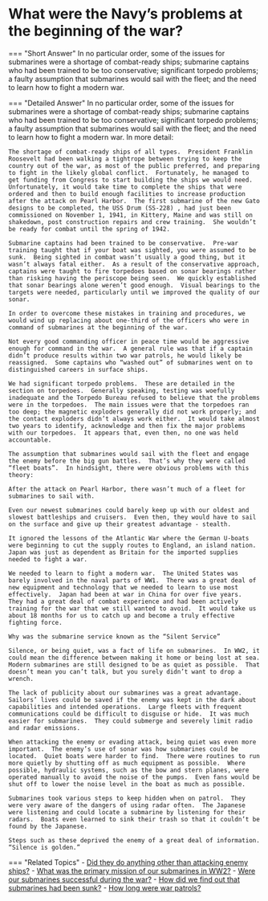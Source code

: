 # What were the Navy’s problems at the beginning of the war?


=== "Short Answer"
    In no particular order, some of the issues for submarines were a shortage of combat-ready ships; submarine captains who had been trained to be too conservative; significant torpedo problems; a faulty assumption that submarines would sail with the fleet; and the need to learn how to fight a modern war.

=== "Detailed Answer"
    In no particular order, some of the issues for submarines were a shortage of combat-ready ships; submarine captains who had been trained to be too conservative; significant torpedo problems; a faulty assumption that submarines would sail with the fleet; and the need to learn how to fight a modern war.  In more detail:

    The shortage of combat-ready ships of all types.  President Franklin Roosevelt had been walking a tightrope between trying to keep the country out of the war, as most of the public preferred, and preparing to fight in the likely global conflict.  Fortunately, he managed to get funding from Congress to start building the ships we would need.  Unfortunately, it would take time to complete the ships that were ordered and then to build enough facilities to increase production after the attack on Pearl Harbor.  The first submarine of the new Gato designs to be completed, the USS Drum (SS-228) , had just been commissioned on November 1, 1941, in Kittery, Maine and was still on shakedown, post construction repairs and crew training.  She wouldn’t be ready for combat until the spring of 1942.

    Submarine captains had been trained to be conservative.  Pre-war training taught that if your boat was sighted, you were assumed to be sunk.  Being sighted in combat wasn’t usually a good thing, but it wasn’t always fatal either.  As a result of the conservative approach, captains were taught to fire torpedoes based on sonar bearings rather than risking having the periscope being seen.  We quickly established that sonar bearings alone weren’t good enough.  Visual bearings to the targets were needed, particularly until we improved the quality of our sonar.

    In order to overcome these mistakes in training and procedures, we would wind up replacing about one-third of the officers who were in command of submarines at the beginning of the war.

    Not every good commanding officer in peace time would be aggressive enough for command in the war.  A general rule was that if a captain didn’t produce results within two war patrols, he would likely be reassigned.  Some captains who “washed out” of submarines went on to distinguished careers in surface ships.

    We had significant torpedo problems.  These are detailed in the section on torpedoes.  Generally speaking, testing was woefully inadequate and the Torpedo Bureau refused to believe that the problems were in the torpedoes.  The main issues were that the torpedoes ran too deep; the magnetic exploders generally did not work properly; and the contact exploders didn’t always work either.  It would take almost two years to identify, acknowledge and then fix the major problems with our torpedoes.  It appears that, even then, no one was held accountable.

    The assumption that submarines would sail with the fleet and engage the enemy before the big gun battles.  That’s why they were called “fleet boats”.  In hindsight, there were obvious problems with this theory:

    After the attack on Pearl Harbor, there wasn’t much of a fleet for submarines to sail with.

    Even our newest submarines could barely keep up with our oldest and slowest battleships and cruisers.  Even then, they would have to sail on the surface and give up their greatest advantage - stealth.

    It ignored the lessons of the Atlantic War where the German U-boats were beginning to cut the supply routes to England, an island nation.  Japan was just as dependent as Britain for the imported supplies needed to fight a war.

    We needed to learn to fight a modern war.  The United States was barely involved in the naval parts of WW1.  There was a great deal of new equipment and technology that we needed to learn to use most effectively.  Japan had been at war in China for over five years.  They had a great deal of combat experience and had been actively training for the war that we still wanted to avoid.  It would take us about 18 months for us to catch up and become a truly effective fighting force.

    Why was the submarine service known as the “Silent Service”

    Silence, or being quiet, was a fact of life on submarines.  In WW2, it could mean the difference between making it home or being lost at sea.  Modern submarines are still designed to be as quiet as possible.  That doesn’t mean you can’t talk, but you surely didn’t want to drop a wrench.

    The lack of publicity about our submarines was a great advantage.  Sailors’ lives could be saved if the enemy was kept in the dark about capabilities and intended operations.  Large fleets with frequent communications could be difficult to disguise or hide.  It was much easier for submarines.  They could submerge and severely limit radio and radar emissions.

    When attacking the enemy or evading attack, being quiet was even more important.  The enemy’s use of sonar was how submarines could be located.  Quiet boats were harder to find.  There were routines to run more quietly by shutting off as much equipment as possible.  Where possible, hydraulic systems, such as the bow and stern planes, were operated manually to avoid the noise of the pumps.  Even fans would be shut off to lower the noise level in the boat as much as possible.

    Submarines took various steps to keep hidden when on patrol.  They were very aware of the dangers of using radar often.  The Japanese were listening and could locate a submarine by listening for their radars.  Boats even learned to sink their trash so that it couldn’t be found by the Japanese.

    Steps such as these deprived the enemy of a great deal of information.  “Silence is golden.”

=== "Related Topics"
    - [Did they do anything other than attacking enemy ships?](./did-they-do-anything-other-than-attacking-enemy-ships.md)
    - [What was the primary mission of our submarines in WW2?](./what-was-the-primary-mission-of-our-submarines-in-ww2.md)
    - [Were our submarines successful during the war?](./were-our-submarines-successful-during-the-war.md)
    - [How did we find out that submarines had been sunk?](./how-did-we-find-out-that-submarines-had-been-sunk.md)
    - [How long were war patrols?](./how-long-were-war-patrols.md)
